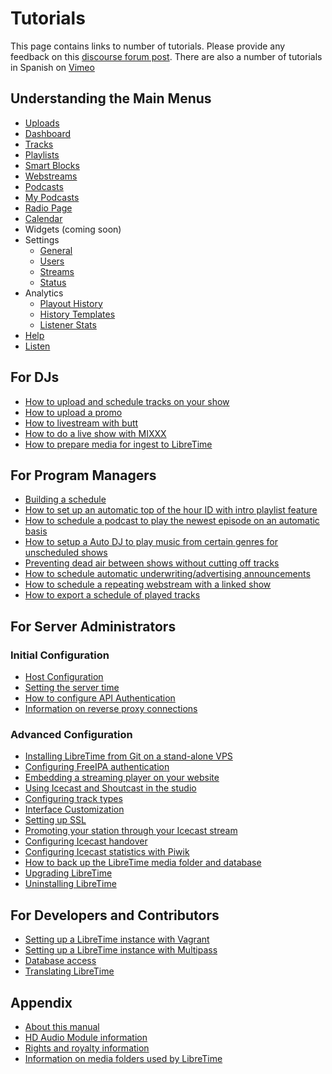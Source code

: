 # Tutorials

This page contains links to number of tutorials.
Please provide any feedback on this [discourse forum post](https://discourse.libretime.org/t/new-tutorials-available-on-libretime-wiki/270/2).
There are also a number of tutorials in Spanish on [Vimeo](https://vimeo.com/user90812787)

## Understanding the Main Menus
* [Uploads](upload)
* [Dashboard](dashboard)
* [Tracks](tracks)
* [Playlists](playlists)
* [Smart Blocks](smartblocks)
* [Webstreams](webstreams)
* [Podcasts](podcasts)
* [My Podcasts](my-podcasts)
* [Radio Page](radio-page)
* [Calendar](calendar)
* Widgets (coming soon)
* Settings
  * [General](general-settings)
  * [Users](users)
  * [Streams](stream-settings)
  * [Status](status)
* Analytics
  * [Playout History](history)
  * [History Templates](history-templates)
  * [Listener Stats](listener-stats)
* [Help](help)
* [Listen](listen)

## For DJs
* [How to upload and schedule tracks on your show](upload-tracks)
* [How to upload a promo](upload-promo)
* [How to livestream with butt](livestream)
* [How to do a live show with MIXXX](live-shows-with-mixxx)
* [How to prepare media for ingest to LibreTime](preparing-media)

## For Program Managers
* [Building a schedule](build-schedule)
* [How to set up an automatic top of the hour ID with intro playlist feature](intro-playlist)
* [How to schedule a podcast to play the newest episode on an automatic basis](podcast)
* [How to setup a Auto DJ to play music from certain genres for unscheduled shows](autodj)
* [Preventing dead air between shows without cutting off tracks](outro-playlist)
* [How to schedule automatic underwriting/advertising announcements](https://www.youtube.com/watch?v=F7rMut7Trb4)
* [How to schedule a repeating webstream with a linked show](https://www.youtube.com/watch?v=Ha3X6aYdY04)
* [How to export a schedule of played tracks](exporting-the-schedule)

## For Server Administrators

### Initial Configuration
* [Host Configuration](host-configuration)
* [Setting the server time](setting-the-server-time)
* [How to configure API Authentication](api)
* [Information on reverse proxy connections](reverse-proxy)

### Advanced Configuration
* [Installing LibreTime from Git on a stand-alone VPS](https://www.youtube.com/watch?v=Djo_55LgjXE)
* [Configuring FreeIPA authentication](freeipa)
* [Embedding a streaming player on your website](embed-player)
* [Using Icecast and Shoutcast in the studio](icecast-shoutcast)
* [Configuring track types](track-types)
* [Interface Customization](interface-customization)
* [Setting up SSL](ssl-config)
* [Promoting your station through your Icecast stream](promoting-your-station)
* [Configuring Icecast handover](icecast-handover)
* [Configuring Icecast statistics with Piwik](piwik)
* [How to back up the LibreTime media folder and database](backing-up-the-server)
* [Upgrading LibreTime](upgrading)
* [Uninstalling LibreTime](uninstall)

## For Developers and Contributors
* [Setting up a LibreTime instance with Vagrant](vagrant)
* [Setting up a LibreTime instance with Multipass](multipass)
* [Database access](database)
* [Translating LibreTime](interface-localization)

## Appendix
* [About this manual](about-manual)
* [HD Audio Module information](hd-audio-modules)
* [Rights and royalty information](rights-royalties)
* [Information on media folders used by LibreTime](folders)
